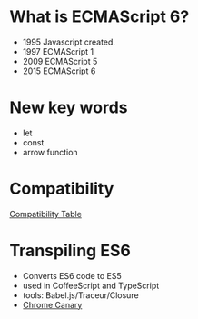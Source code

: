 # What is ECMAScript 6?

- 1995 Javascript created.
- 1997 ECMAScript 1
- 2009 ECMAScript 5
- 2015 ECMAScript 6

# New key words

- let
- const
- arrow function

# Compatibility

[Compatibility Table](https://kangax.github.io/compat-table/es6/)

# Transpiling ES6

- Converts ES6 code to ES5
- used in CoffeeScript and TypeScript
- tools: Babel.js/Traceur/Closure
- [Chrome Canary](https://www.google.com.tw/chrome/browser/canary.html)